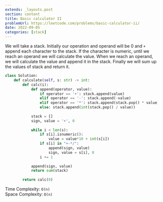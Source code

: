 ```yaml
---
extends: _layouts.post
section: content
title: Basic calculator II
problemUrl: https://leetcode.com/problems/basic-calculator-ii/
date: 2022-09-05
categories: [stack]
---
```


We will take a stack. Initially our operation and operand will be 0 and `+` append each character to the stack. If the character is numeric, until we reach an operand we will calculate the value. When we reach an operand, we will calculate the value and append it in the stack. Finally we will sum up the values of stack and return it.

```python
class Solution:
    def calculate(self, s: str) -> int:
        def calc(i):
            def append(operator, value):
                if operator == '+': stack.append(value)
                elif operator == '-': stack.append(-value)
                elif operator == '*': stack.append(stack.pop() * value)
                else: stack.append(int(stack.pop() / value))
        
            stack = []
            sign, value = '+', 0
            
            while i < len(s):
                if s[i].isnumeric():
                    value = value*10 + int(s[i])
                if s[i] in "+-*/":
                    append(sign, value)
                    sign, value = s[i], 0
                i += 1
            
            append(sign, value)
            return sum(stack)
        
        return calc(0)
```

Time Complexity: `O(n)` <br/>
Space Complexity: `O(n)`
